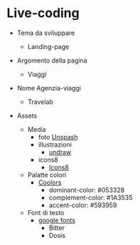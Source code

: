 # Live-coding 

* Tema da sviluppare 
  * Landing-page 

* Argomento della pagina 
  * Viaggi

* Nome Agenzia-viaggi
  - Travelab

* Assets
  * Media
    * foto
       [Unspash](https://unsplash.com/)
    * illustrazioni
      * [undraw](https://undraw.co/illustrations)
    * icons8
      * [Icons8](https://icons8.com/)
  * Palatte colori
    * [Coolors](https://coolors.co/)
      - dominant-color: #053328
      - complement-color: #1A3535
      - accent-color: #593959
  * Font di testo
    * [google fonts](https://fonts.google.com/)
      - Bitter 
      - Dosis


